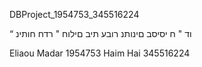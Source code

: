 DBProject_1954753_345516224

“ וד " ח יסיסב םינותנ רובע תיב םילוח " רדח  חותינ 
 
Eliaou Madar  1954753 
Haim Hai  345516224 
